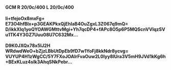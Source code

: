 #### GCM R 20/0c/400 L 20/0c/400
**Ii+tfejoOx8mxFg+**<br/>**E73O4hfBlx+p3GEAKPkxQjEhIaB4OuZgxL3Z067q9mQ=**<br/>**D/ikkXlq1yoQYOAWGMttvMgi+Yh7qcDP4+fAPc8O5p6P5MQScnVVlqzSVu1TK4Y3GZ7Uuu08U7C632Mx...**<br/><br/>
**D9K0JXQx78x5lJ2H**<br/>**WRdwdWeO+bZjzLBbUtDpEb9fD7w1YoFj8kkNdr8ycvg=**<br/>**VUYUP4H1zWgCC/5Y7FXoJOAlrFvaOuw2L0Iyy8IUra3V5mH9JVd1kKg6h+BExKLuz4sIk3AhqSNkPebr...**